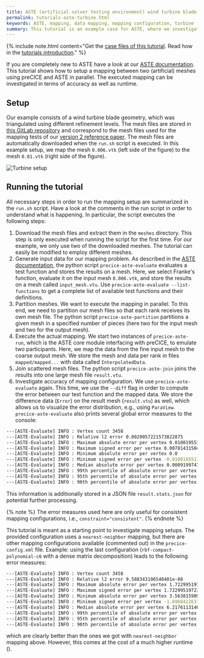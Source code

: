 ```yaml
---
title: ASTE (artificial solver testing environment) wind turbine blade tutorial
permalink: tutorials-aste-turbine.html
keywords: ASTE, mapping, data mapping, mapping configuration, turbine
summary: This tutorial is an example case for ASTE, where we investigate different preCICE mappings using ASTE.
---
```


{% include note.html content="Get the [case files of this tutorial](https://github.com/precice/tutorials/tree/master/aste-turbine). Read how in the [tutorials introduction](https://precice.org/tutorials.html)." %}

If you are completely new to ASTE have a look at our [ASTE documentation](https://precice.org/tooling-aste.html). This tutorial shows how to setup a mapping between two (artificial) meshes using preCICE and ASTE in parallel. The executed mapping can be investigated in terms of accuracy as well as runtime.

## Setup

Our example consists of a wind turbine blade geometry, which was triangulated using different refinement levels. The mesh files are stored in [this GitLab repository](https://gitlab.lrz.de/precice/precice2-ref-paper-setup) and correspond to the mesh files used for the mapping tests of our [version 2 reference paper](https://doi.org/10.12688/openreseurope.14445.1). The mesh files are automatically downloaded when the `run.sh` script is executed. In this example setup, we map the mesh `0.006.vtk` (left side of the figure) to the mesh `0.01.vtk` (right side of the figure).

![Turbine setup](images/tutorials-aste-setup.png)

## Running the tutorial

All necessary steps in order to run the mapping setup are summarized in the `run.sh` script. Have a look at the comments in the run script in order to understand what is happening. In particular, the script executes the following steps:

1. Download the mesh files and extract them in the `meshes` directory. This step is only executed when running the script for the first time. For our example, we only use two of the downloaded meshes. The tutorial can easily be modified to employ different meshes.
2. Generate input data for our mapping problem. As described in the [ASTE documentation](https://precice.org/tooling-aste.html#precice-aste-evaluate), the python script `precice-aste-evaluate` evaluates a test function and stores the results on a mesh. Here, we select Franke's function, evaluate it on the input mesh `0.006.vtk`, and store the results on a mesh called `input_mesh.vtu`. Use `precice-aste-evaluate --list-functions` to get a complete list of available test functions and their definitions.
3. Partition meshes. We want to execute the mapping in parallel. To this end, we need to partition our mesh files so that each rank receives its own mesh file. The python script `precice-aste-partition` partitions a given mesh in a specified number of pieces (here two for the input mesh and two for the output mesh).
4. Execute the actual mapping. We start two instances of `precice-aste-run`, which is the ASTE core module interfacing with preCICE, to emulate two participants. Here, we map the data from the fine input mesh to the coarse output mesh. We store the mesh and data per rank in files `mapped/mapped...` with data called `InterpolatedData`.
5. Join scattered mesh files. The python script `precice-aste-join` joins the results into one large mesh file `result.vtu`.
6. Investigate accuracy of mapping configuration. We use `precice-aste-evaluate` again. This time, we use the `--diff` flag in order to compute the error between our test function and the mapped data. We store the difference data (`Error`) on the result mesh (`result.vtu`) as well, which allows us to visualize the error distribution, e.g., using `ParaView`. `precice-aste-evaluate` also prints several global error measures to the console:

```bash
---[ASTE-Evaluate] INFO : Vertex count 3458
---[ASTE-Evaluate] INFO : Relative l2 error 0.0020057221573822875
---[ASTE-Evaluate] INFO : Maximum absolute error per vertex 0.010019551121144277
---[ASTE-Evaluate] INFO : Maximum signed error per vertex 0.007814315048550458
---[ASTE-Evaluate] INFO : Minimum absolute error per vertex 0.0
---[ASTE-Evaluate] INFO : Minimum signed error per vertex -0.010019551121144277
---[ASTE-Evaluate] INFO : Median absolute error per vertex 0.0009199747224788446
---[ASTE-Evaluate] INFO : 99th percentile of absolute error per vertex 0.005908856215884218
---[ASTE-Evaluate] INFO : 95th percentile of absolute error per vertex 0.004282379936870699
---[ASTE-Evaluate] INFO : 90th percentile of absolute error per vertex 0.003504421261280574
```

This information is additionally stored in a JSON file `result.stats.json` for potential further processing.

{% note %}
The error measures used here are only useful for consistent mapping configurations, i.e., `constraint="consistent"`.
{% endnote %}

This tutorial is meant as a starting point to investigate mapping setups. The provided configuration uses a `nearest-neighbor` mapping, but there are other mapping configurations available (commented out) in the `precice-config.xml` file. Example: using the last configuration (`rbf-compact-polynomial-c6` with a dense matrix decomposition) leads to the following error measures:

```bash
---[ASTE-Evaluate] INFO : Vertex count 3458
---[ASTE-Evaluate] INFO : Relative l2 error 9.588343106540401e-08
---[ASTE-Evaluate] INFO : Maximum absolute error per vertex 1.7229951972397295e-06
---[ASTE-Evaluate] INFO : Maximum signed error per vertex 1.7229951972397295e-06
---[ASTE-Evaluate] INFO : Minimum absolute error per vertex 3.5638159090467525e-14
---[ASTE-Evaluate] INFO : Minimum signed error per vertex -1.6968422637542169e-06
---[ASTE-Evaluate] INFO : Median absolute error per vertex 6.217611314696114e-09
---[ASTE-Evaluate] INFO : 99th percentile of absolute error per vertex 3.548732313379818e-07
---[ASTE-Evaluate] INFO : 95th percentile of absolute error per vertex 1.6012309731194814e-07
---[ASTE-Evaluate] INFO : 90th percentile of absolute error per vertex 8.077894064206796e-08
```

which are clearly better than the ones we got with `nearest-neighbor` mapping above. However, this comes at the cost of a much higher runtime ().
